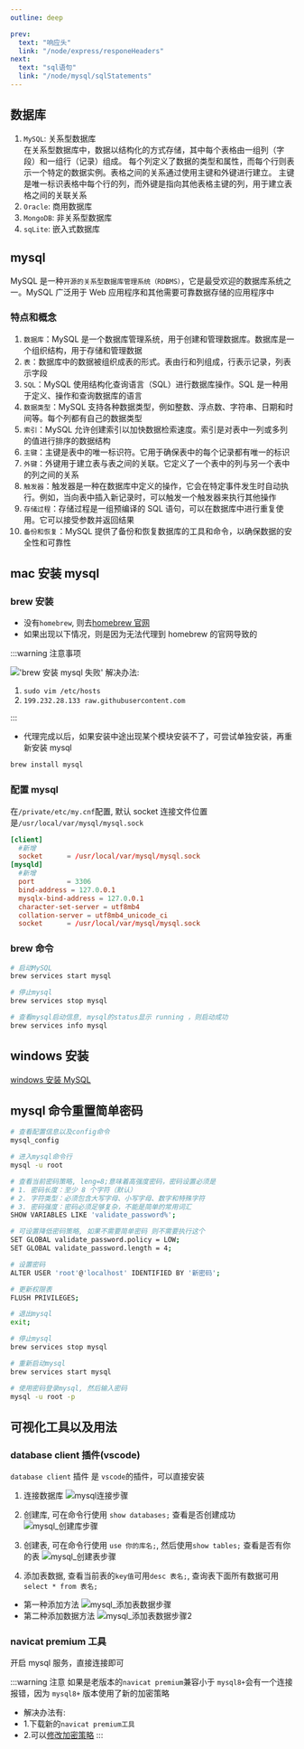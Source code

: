 ```yaml
---
outline: deep

prev:
  text: "响应头"
  link: "/node/express/responeHeaders"
next:
  text: "sql语句"
  link: "/node/mysql/sqlStatements"
---
```


## 数据库

1. `MySQL`: 关系型数据库<br />
   在关系型数据库中，数据以结构化的方式存储，其中每个表格由一组列（字段）和一组行（记录）组成。
   每个列定义了数据的类型和属性，而每个行则表示一个特定的数据实例。表格之间的关系通过使用主键和外键进行建立。
   主键是唯一标识表格中每个行的列，而外键是指向其他表格主键的列，用于建立表格之间的关联关系
2. `Oracle`: 商用数据库
3. `MongoDB`: 非关系型数据库
4. `sqLite`: 嵌入式数据库

## mysql

MySQL 是一种`开源的关系型数据库管理系统（RDBMS）`，它是最受欢迎的数据库系统之一。MySQL 广泛用于 Web 应用程序和其他需要可靠数据存储的应用程序中

### 特点和概念

1. `数据库`：MySQL 是一个数据库管理系统，用于创建和管理数据库。数据库是一个组织结构，用于存储和管理数据
2. `表`：数据库中的数据被组织成表的形式。表由行和列组成，行表示记录，列表示字段
3. `SQL`：MySQL 使用结构化查询语言（SQL）进行数据库操作。SQL 是一种用于定义、操作和查询数据库的语言
4. `数据类型`：MySQL 支持各种数据类型，例如整数、浮点数、字符串、日期和时间等。每个列都有自己的数据类型
5. `索引`：MySQL 允许创建索引以加快数据检索速度。索引是对表中一列或多列的值进行排序的数据结构
6. `主键`：主键是表中的唯一标识符。它用于确保表中的每个记录都有唯一的标识
7. `外键`：外键用于建立表与表之间的关联。它定义了一个表中的列与另一个表中的列之间的关系
8. `触发器`：触发器是一种在数据库中定义的操作，它会在特定事件发生时自动执行。例如，当向表中插入新记录时，可以触发一个触发器来执行其他操作
9. `存储过程`：存储过程是一组预编译的 SQL 语句，可以在数据库中进行重复使用。它可以接受参数并返回结果
10. `备份和恢复`：MySQL 提供了备份和恢复数据库的工具和命令，以确保数据的安全性和可靠性

## mac 安装 mysql

### brew 安装

- 没有`homebrew`, 则去[homebrew 官网](https://brew.sh/)<br />
- 如果出现以下情况，则是因为无法代理到 homebrew 的官网导致的

:::warning 注意事项

!['brew 安装 mysql 失败'](/brew_install_mysql_error.jpg)
解决办法:

1. `sudo vim /etc/hosts`
2. `199.232.28.133 raw.githubusercontent.com`

:::

- 代理完成以后，如果安装中途出现某个模块安装不了，可尝试单独安装，再重新安装 mysql

```sh
brew install mysql
```

### 配置 mysql

在`/private/etc/my.cnf`配置, 默认 socket 连接文件位置是`/usr/local/var/mysql/mysql.sock`

```cnf
[client]
  #新增
  socket      = /usr/local/var/mysql/mysql.sock
[mysqld]
  #新增
  port        = 3306
  bind-address = 127.0.0.1
  mysqlx-bind-address = 127.0.0.1
  character-set-server = utf8mb4
  collation-server = utf8mb4_unicode_ci
  socket      = /usr/local/var/mysql/mysql.sock
```

### brew 命令

```sh
# 启动MySQL
brew services start mysql

# 停止mysql
brew services stop mysql

# 查看mysql启动信息, mysql的status显示 running ，则启动成功
brew services info mysql
```

## windows 安装

[windows 安装 MySQL](https://www.cnblogs.com/misakivv/p/18128144)

## mysql 命令重置简单密码

```sh
# 查看配置信息以及config命令
mysql_config

# 进入mysql命令行
mysql -u root

# 查看当前密码策略, leng=8;意味着高强度密码，密码设置必须是
# 1. 密码长度：至少 8 个字符（默认）
# 2. 字符类型：必须包含大写字母、小写字母、数字和特殊字符
# 3. 密码强度：密码必须足够复杂，不能是简单的常用词汇
SHOW VARIABLES LIKE 'validate_password%';

# 可设置降低密码策略, 如果不需要简单密码 则不需要执行这个
SET GLOBAL validate_password.policy = LOW;
SET GLOBAL validate_password.length = 4;

# 设置密码
ALTER USER 'root'@'localhost' IDENTIFIED BY '新密码';

# 更新权限表
FLUSH PRIVILEGES;

# 退出mysql
exit;

# 停止mysql
brew services stop mysql

# 重新启动mysql
brew services start mysql

# 使用密码登录mysql, 然后输入密码
mysql -u root -p
```

## 可视化工具以及用法

### database client 插件(vscode)

`database client` 插件 是 `vscode`的插件，可以直接安装

1. 连接数据库
   ![mysql连接步骤](/MySQL连接步骤.png)

2. 创建库, 可在命令行使用 `show databases;` 查看是否创建成功
   ![mysql_创建库步骤](/mysql_创建库步骤.jpg)

3. 创建表, 可在命令行使用 `use 你的库名;`, 然后使用`show tables;` 查看是否有你的表
   ![mysql_创建表步骤](/mysql_创建表步骤.jpg)

4. 添加表数据, 查看当前表的`key值`可用`desc 表名;`, 查询表下面所有数据可用`select * from 表名;`

- 第一种添加方法
  ![mysql_添加表数据步骤](/mysql_添加表数据步骤.jpg)
- 第二种添加数据方法
  ![mysql_添加表数据步骤2](/mysql_添加表数据步骤2.jpg)

### navicat premium 工具

开启 mysql 服务，直接连接即可

:::warning 注意
如果是老版本的`navicat premium`兼容小于 `mysql8+`会有一个连接报错，因为 `mysql8+` 版本使用了新的加密策略

- 解决办法有:
- 1.下载新的`navicat premium工具`
- 2.可以[修改加密策略](https://www.cnaaa.net/archives/9566)
  :::
